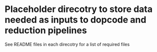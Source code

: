 # Placeholder direcotry to store data needed as inputs to dopcode and reduction pipelines
See README files in each direcotry for a list of required files